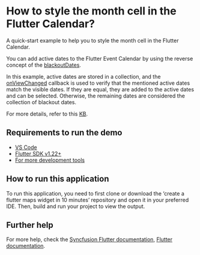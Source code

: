 # How to style the month cell in the Flutter Calendar?

A quick-start example to help you to style the month cell in the Flutter Calendar.

You can add active dates to the Flutter Event Calendar by using the reverse concept of the [blackoutDates](https://pub.dev/documentation/syncfusion_flutter_calendar/latest/calendar/SfCalendar/blackoutDates.html).

In this example, active dates are stored in a collection, and the [onViewChanged](https://pub.dev/documentation/syncfusion_flutter_calendar/latest/calendar/SfCalendar/onViewChanged.html) callback is used to verify that the mentioned active dates match the visible dates. If they are equal, they are added to the active dates and can be selected. Otherwise, the remaining dates are considered the collection of blackout dates.

For more details, refer to this [KB](https://www.syncfusion.com/kb/12090/how-to-style-the-month-cell-in-the-flutter-calendar).

## Requirements to run the demo
* [VS Code](https://code.visualstudio.com/download)
* [Flutter SDK v1.22+](https://flutter.dev/docs/development/tools/sdk/overview)
* [For more development tools](https://flutter.dev/docs/development/tools/devtools/overview)

## How to run this application
To run this application, you need to first clone or download the ‘create a flutter maps widget in 10 minutes’ repository and open it in your preferred IDE. Then, build and run your project to view the output.

## Further help
For more help, check the [Syncfusion Flutter documentation](https://help.syncfusion.com/flutter/introduction/overview),
 [Flutter documentation](https://flutter.dev/docs/get-started/install).